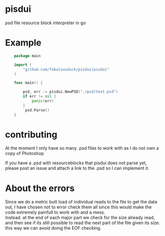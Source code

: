 # pisdui
psd file resource block interpreter in go

# Example

```go
    package main

    import (
        "github.com/fabulousduck/pisdui/pisdui"
    )

    func main() {

        psd, err := pisdui.NewPSD("./psd/test.psd")
        if err != nil {
            panic(err)
        }
         psd.Parse()
    }

```

# contributing





At the moment I        only have so many .psd files to work with as I do not own a copy of Photoshop

If you have a .psd with resourceblocks that pisdui does not parse yet, please post an issue and attach a
link to the .psd so I can implement it.

# About the errors
Since we do a metric butt load of individual reads to the file to get the data out, I have chosen not to error check them all since this would make the code extremely
painfull to work with and a mess.<br> Instead. at the end of each major part we check for the size already read, and then see if its still possible to read the next part
of the file given its size. this way we can avoid doing the EOF checking.

